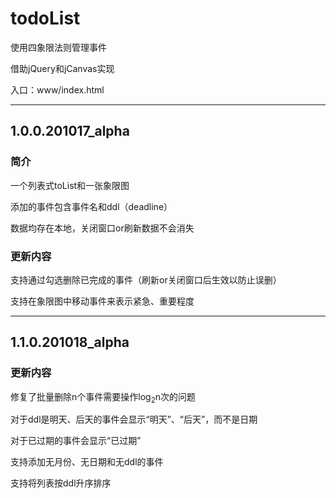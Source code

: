 # todoList

使用四象限法则管理事件

借助jQuery和jCanvas实现

入口：www/index.html

---

## 1.0.0.201017_alpha

### 简介

一个列表式toList和一张象限图

添加的事件包含事件名和ddl（deadline）

数据均存在本地，关闭窗口or刷新数据不会消失

### 更新内容

支持通过勾选删除已完成的事件（刷新or关闭窗口后生效以防止误删）

支持在象限图中移动事件来表示紧急、重要程度

---

## 1.1.0.201018_alpha

### 更新内容

修复了批量删除n个事件需要操作log<sub>2</sub>n次的问题

对于ddl是明天、后天的事件会显示“明天”、“后天”，而不是日期

对于已过期的事件会显示“已过期”

支持添加无月份、无日期和无ddl的事件

支持将列表按ddl升序排序
